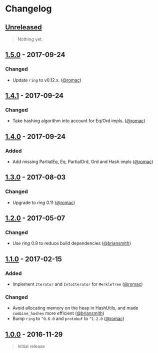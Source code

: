 
# Changelog

## [Unreleased](https://github.com/SpinResearch/merkle.rs/compare/1.4.1...master)

> Nothing yet.

## [1.5.0](https://github.com/SpinResearch/merkle.rs/compare/1.4.1...1.5.0) - 2017-09-24

### Changed
- Update `ring` to v0.12.x. ([@romac](https://github.com/romac))

## [1.4.1](https://github.com/SpinResearch/merkle.rs/compare/1.4.0...1.4.1) - 2017-09-24

### Changed
- Take hashing algorithm into account for Eq/Ord impls. ([@romac](https://github.com/romac))

## [1.4.0](https://github.com/SpinResearch/merkle.rs/compare/1.3.0...1.4.0) - 2017-09-24

### Added
- Add missing PartialEq, Eq, PartialOrd, Ord and Hash impls ([@romac](https://github.com/romac))

## [1.3.0](https://github.com/SpinResearch/merkle.rs/compare/1.2.0...1.3.0) - 2017-08-03

### Changed
- Upgrade to *ring* 0.11 ([@romac](https://github.com/romac))

## [1.2.0](https://github.com/SpinResearch/merkle.rs/compare/1.1.0...1.2.0) - 2017-05-07

### Changed
- Use *ring* 0.9 to reduce build dependencies ([@briansmith](https://github.com/briansmith))

## [1.1.0](https://github.com/SpinResearch/merkle.rs/compare/1.0.0...1.1.0) - 2017-02-15

### Added
- Implement `Iterator` and `IntoIterator` for `MerkleTree` ([@romac](https://github.com/romac))

### Changed
- Avoid allocating memory on the heap in HashUtils, and made `combine_hashes` more efficient ([@briansmith](https://github.com/briansmith))
- Bump `ring` to `^0.6.0` and `protobuf` to `^1.2.0` ([@romac](https://github.com/romac))

## [1.0.0](https://github.com/SpinResearch/merkle.rs/releases/tag/1.0.0) - 2016-11-29

> Initial release

